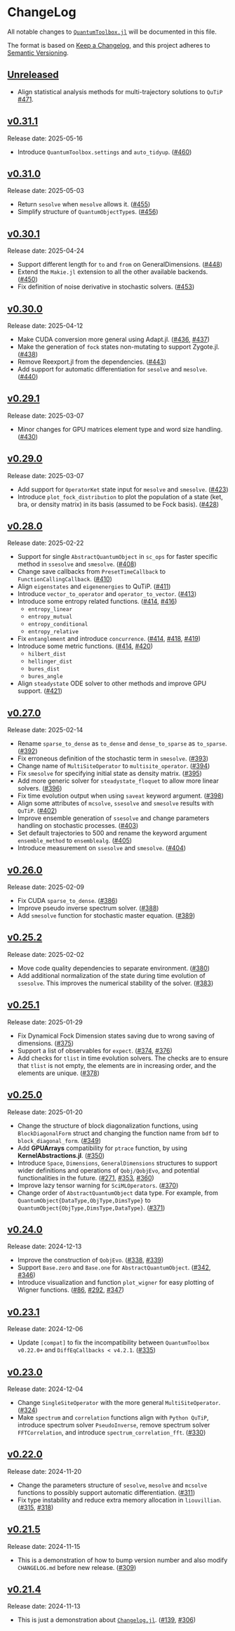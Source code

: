 # ChangeLog

All notable changes to [`QuantumToolbox.jl`](https://github.com/qutip/QuantumToolbox.jl) will be documented in this file.

The format is based on [Keep a Changelog](https://keepachangelog.com/en/1.0.0/),
and this project adheres to [Semantic Versioning](https://semver.org/spec/v2.0.0.html).

## [Unreleased](https://github.com/qutip/QuantumToolbox.jl/tree/main)

- Align statistical analysis methods for multi-trajectory solutions to `QuTiP` [#471].

## [v0.31.1]
Release date: 2025-05-16

- Introduce `QuantumToolbox.settings` and `auto_tidyup`. ([#460])

## [v0.31.0]
Release date: 2025-05-03

- Return `sesolve` when `mesolve` allows it. ([#455])
- Simplify structure of `QuantumObjectType`s. ([#456])

## [v0.30.1]
Release date: 2025-04-24

- Support different length for `to` and `from` on GeneralDimensions. ([#448])
- Extend the `Makie.jl` extension to all the other available backends. ([#450])
- Fix definition of noise derivative in stochastic solvers. ([#453])

## [v0.30.0]
Release date: 2025-04-12

- Make CUDA conversion more general using Adapt.jl. ([#436], [#437])
- Make the generation of `fock` states non-mutating to support Zygote.jl. ([#438])
- Remove Reexport.jl from the dependencies. ([#443])
- Add support for automatic differentiation for `sesolve` and `mesolve`. ([#440])

## [v0.29.1]
Release date: 2025-03-07

- Minor changes for GPU matrices element type and word size handling. ([#430])

## [v0.29.0]
Release date: 2025-03-07

- Add support for `OperatorKet` state input for `mesolve` and `smesolve`. ([#423])
- Introduce `plot_fock_distribution` to plot the population of a state (ket, bra, or density matrix) in its basis (assumed to be Fock basis). ([#428])

## [v0.28.0]
Release date: 2025-02-22

- Support for single `AbstractQuantumObject` in `sc_ops` for faster specific method in `ssesolve` and `smesolve`. ([#408])
- Change save callbacks from `PresetTimeCallback` to `FunctionCallingCallback`. ([#410])
- Align `eigenstates` and `eigenenergies` to QuTiP. ([#411])
- Introduce `vector_to_operator` and `operator_to_vector`. ([#413])
- Introduce some entropy related functions. ([#414], [#416])
  - `entropy_linear`
  - `entropy_mutual`
  - `entropy_conditional`
  - `entropy_relative`
- Fix `entanglement` and introduce `concurrence`. ([#414], [#418], [#419])
- Introduce some metric functions. ([#414], [#420])
  - `hilbert_dist`
  - `hellinger_dist`
  - `bures_dist`
  - `bures_angle`
- Align `steadystate` ODE solver to other methods and improve GPU support. ([#421])

## [v0.27.0]
Release date: 2025-02-14

- Rename `sparse_to_dense` as `to_dense` and `dense_to_sparse` as `to_sparse`. ([#392])
- Fix erroneous definition of the stochastic term in `smesolve`. ([#393])
- Change name of `MultiSiteOperator` to `multisite_operator`. ([#394])
- Fix `smesolve` for specifying initial state as density matrix. ([#395])
- Add more generic solver for `steadystate_floquet` to allow more linear solvers. ([#396])
- Fix time evolution output when using `saveat` keyword argument. ([#398])
- Align some attributes of `mcsolve`, `ssesolve` and `smesolve` results with `QuTiP`. ([#402])
- Improve ensemble generation of `ssesolve` and change parameters handling on stochastic processes. ([#403])
- Set default trajectories to 500 and rename the keyword argument `ensemble_method` to `ensemblealg`. ([#405])
- Introduce measurement on `ssesolve` and `smesolve`. ([#404])

## [v0.26.0]
Release date: 2025-02-09

- Fix CUDA `sparse_to_dense`. ([#386])
- Improve pseudo inverse spectrum solver. ([#388])
- Add `smesolve` function for stochastic master equation. ([#389])

## [v0.25.2]
Release date: 2025-02-02

- Move code quality dependencies to separate environment. ([#380])
- Add additional normalization of the state during time evolution of `ssesolve`. This improves the numerical stability of the solver. ([#383])

## [v0.25.1]
Release date: 2025-01-29

- Fix Dynamical Fock Dimension states saving due to wrong saving of dimensions. ([#375])
- Support a list of observables for `expect`. ([#374], [#376])
- Add checks for `tlist` in time evolution solvers. The checks are to ensure that `tlist` is not empty, the elements are in increasing order, and the elements are unique. ([#378])

## [v0.25.0]
Release date: 2025-01-20

- Change the structure of block diagonalization functions, using `BlockDiagonalForm` struct and changing the function name from `bdf` to `block_diagonal_form`. ([#349])
- Add **GPUArrays** compatibility for `ptrace` function, by using **KernelAbstractions.jl**. ([#350])
- Introduce `Space`, `Dimensions`, `GeneralDimensions` structures to support wider definitions and operations of `Qobj/QobjEvo`, and potential functionalities in the future. ([#271], [#353], [#360])
- Improve lazy tensor warning for `SciMLOperators`. ([#370])
- Change order of `AbstractQuantumObject` data type. For example, from `QuantumObject{DataType,ObjType,DimsType}` to `QuantumObject{ObjType,DimsType,DataType}`. ([#371])

## [v0.24.0]
Release date: 2024-12-13

- Improve the construction of `QobjEvo`. ([#338], [#339])
- Support `Base.zero` and `Base.one` for `AbstractQuantumObject`. ([#342], [#346])
- Introduce visualization and function `plot_wigner` for easy plotting of Wigner functions. ([#86], [#292], [#347])

## [v0.23.1]
Release date: 2024-12-06

- Update `[compat]` to fix the incompatibility between `QuantumToolbox v0.22.0+` and `DiffEqCallbacks < v4.2.1`. ([#335])

## [v0.23.0]
Release date: 2024-12-04

- Change `SingleSiteOperator` with the more general `MultiSiteOperator`. ([#324])
- Make `spectrum` and `correlation` functions align with `Python QuTiP`, introduce spectrum solver `PseudoInverse`, remove spectrum solver `FFTCorrelation`, and introduce `spectrum_correlation_fft`. ([#330])

## [v0.22.0]
Release date: 2024-11-20

- Change the parameters structure of `sesolve`, `mesolve` and `mcsolve` functions to possibly support automatic differentiation. ([#311])
- Fix type instability and reduce extra memory allocation in `liouvillian`. ([#315], [#318])

## [v0.21.5]
Release date: 2024-11-15

- This is a demonstration of how to bump version number and also modify `CHANGELOG.md` before new release. ([#309])

## [v0.21.4]
Release date: 2024-11-13

- This is just a demonstration about [`Changelog.jl`](https://github.com/JuliaDocs/Changelog.jl). ([#139], [#306])


<!-- Links generated by Changelog.jl -->

[v0.21.4]: https://github.com/qutip/QuantumToolbox.jl/releases/tag/v0.21.4
[v0.21.5]: https://github.com/qutip/QuantumToolbox.jl/releases/tag/v0.21.5
[v0.22.0]: https://github.com/qutip/QuantumToolbox.jl/releases/tag/v0.22.0
[v0.23.0]: https://github.com/qutip/QuantumToolbox.jl/releases/tag/v0.23.0
[v0.23.1]: https://github.com/qutip/QuantumToolbox.jl/releases/tag/v0.23.1
[v0.24.0]: https://github.com/qutip/QuantumToolbox.jl/releases/tag/v0.24.0
[v0.25.0]: https://github.com/qutip/QuantumToolbox.jl/releases/tag/v0.25.0
[v0.25.1]: https://github.com/qutip/QuantumToolbox.jl/releases/tag/v0.25.1
[v0.25.2]: https://github.com/qutip/QuantumToolbox.jl/releases/tag/v0.25.2
[v0.26.0]: https://github.com/qutip/QuantumToolbox.jl/releases/tag/v0.26.0
[v0.27.0]: https://github.com/qutip/QuantumToolbox.jl/releases/tag/v0.27.0
[v0.28.0]: https://github.com/qutip/QuantumToolbox.jl/releases/tag/v0.28.0
[v0.29.0]: https://github.com/qutip/QuantumToolbox.jl/releases/tag/v0.29.0
[v0.29.1]: https://github.com/qutip/QuantumToolbox.jl/releases/tag/v0.29.1
[v0.30.0]: https://github.com/qutip/QuantumToolbox.jl/releases/tag/v0.30.0
[v0.30.1]: https://github.com/qutip/QuantumToolbox.jl/releases/tag/v0.30.1
[v0.31.0]: https://github.com/qutip/QuantumToolbox.jl/releases/tag/v0.31.0
[v0.31.1]: https://github.com/qutip/QuantumToolbox.jl/releases/tag/v0.31.1
[#86]: https://github.com/qutip/QuantumToolbox.jl/issues/86
[#139]: https://github.com/qutip/QuantumToolbox.jl/issues/139
[#271]: https://github.com/qutip/QuantumToolbox.jl/issues/271
[#292]: https://github.com/qutip/QuantumToolbox.jl/issues/292
[#306]: https://github.com/qutip/QuantumToolbox.jl/issues/306
[#309]: https://github.com/qutip/QuantumToolbox.jl/issues/309
[#311]: https://github.com/qutip/QuantumToolbox.jl/issues/311
[#315]: https://github.com/qutip/QuantumToolbox.jl/issues/315
[#318]: https://github.com/qutip/QuantumToolbox.jl/issues/318
[#324]: https://github.com/qutip/QuantumToolbox.jl/issues/324
[#330]: https://github.com/qutip/QuantumToolbox.jl/issues/330
[#335]: https://github.com/qutip/QuantumToolbox.jl/issues/335
[#338]: https://github.com/qutip/QuantumToolbox.jl/issues/338
[#339]: https://github.com/qutip/QuantumToolbox.jl/issues/339
[#342]: https://github.com/qutip/QuantumToolbox.jl/issues/342
[#346]: https://github.com/qutip/QuantumToolbox.jl/issues/346
[#347]: https://github.com/qutip/QuantumToolbox.jl/issues/347
[#349]: https://github.com/qutip/QuantumToolbox.jl/issues/349
[#350]: https://github.com/qutip/QuantumToolbox.jl/issues/350
[#353]: https://github.com/qutip/QuantumToolbox.jl/issues/353
[#360]: https://github.com/qutip/QuantumToolbox.jl/issues/360
[#370]: https://github.com/qutip/QuantumToolbox.jl/issues/370
[#371]: https://github.com/qutip/QuantumToolbox.jl/issues/371
[#374]: https://github.com/qutip/QuantumToolbox.jl/issues/374
[#375]: https://github.com/qutip/QuantumToolbox.jl/issues/375
[#376]: https://github.com/qutip/QuantumToolbox.jl/issues/376
[#378]: https://github.com/qutip/QuantumToolbox.jl/issues/378
[#380]: https://github.com/qutip/QuantumToolbox.jl/issues/380
[#383]: https://github.com/qutip/QuantumToolbox.jl/issues/383
[#386]: https://github.com/qutip/QuantumToolbox.jl/issues/386
[#388]: https://github.com/qutip/QuantumToolbox.jl/issues/388
[#389]: https://github.com/qutip/QuantumToolbox.jl/issues/389
[#392]: https://github.com/qutip/QuantumToolbox.jl/issues/392
[#393]: https://github.com/qutip/QuantumToolbox.jl/issues/393
[#394]: https://github.com/qutip/QuantumToolbox.jl/issues/394
[#395]: https://github.com/qutip/QuantumToolbox.jl/issues/395
[#396]: https://github.com/qutip/QuantumToolbox.jl/issues/396
[#398]: https://github.com/qutip/QuantumToolbox.jl/issues/398
[#402]: https://github.com/qutip/QuantumToolbox.jl/issues/402
[#403]: https://github.com/qutip/QuantumToolbox.jl/issues/403
[#404]: https://github.com/qutip/QuantumToolbox.jl/issues/404
[#405]: https://github.com/qutip/QuantumToolbox.jl/issues/405
[#408]: https://github.com/qutip/QuantumToolbox.jl/issues/408
[#410]: https://github.com/qutip/QuantumToolbox.jl/issues/410
[#411]: https://github.com/qutip/QuantumToolbox.jl/issues/411
[#413]: https://github.com/qutip/QuantumToolbox.jl/issues/413
[#414]: https://github.com/qutip/QuantumToolbox.jl/issues/414
[#416]: https://github.com/qutip/QuantumToolbox.jl/issues/416
[#418]: https://github.com/qutip/QuantumToolbox.jl/issues/418
[#419]: https://github.com/qutip/QuantumToolbox.jl/issues/419
[#420]: https://github.com/qutip/QuantumToolbox.jl/issues/420
[#421]: https://github.com/qutip/QuantumToolbox.jl/issues/421
[#423]: https://github.com/qutip/QuantumToolbox.jl/issues/423
[#428]: https://github.com/qutip/QuantumToolbox.jl/issues/428
[#430]: https://github.com/qutip/QuantumToolbox.jl/issues/430
[#436]: https://github.com/qutip/QuantumToolbox.jl/issues/436
[#437]: https://github.com/qutip/QuantumToolbox.jl/issues/437
[#438]: https://github.com/qutip/QuantumToolbox.jl/issues/438
[#440]: https://github.com/qutip/QuantumToolbox.jl/issues/440
[#443]: https://github.com/qutip/QuantumToolbox.jl/issues/443
[#448]: https://github.com/qutip/QuantumToolbox.jl/issues/448
[#450]: https://github.com/qutip/QuantumToolbox.jl/issues/450
[#453]: https://github.com/qutip/QuantumToolbox.jl/issues/453
[#455]: https://github.com/qutip/QuantumToolbox.jl/issues/455
[#456]: https://github.com/qutip/QuantumToolbox.jl/issues/456
[#460]: https://github.com/qutip/QuantumToolbox.jl/issues/460
[#471]: https://github.com/qutip/QuantumToolbox.jl/issues/471


<!-- Links generated by Changelog.jl -->

[v0.21.4]: https://github.com/qutip/QuantumToolbox.jl/releases/tag/v0.21.4
[v0.21.5]: https://github.com/qutip/QuantumToolbox.jl/releases/tag/v0.21.5
[v0.22.0]: https://github.com/qutip/QuantumToolbox.jl/releases/tag/v0.22.0
[v0.23.0]: https://github.com/qutip/QuantumToolbox.jl/releases/tag/v0.23.0
[v0.23.1]: https://github.com/qutip/QuantumToolbox.jl/releases/tag/v0.23.1
[v0.24.0]: https://github.com/qutip/QuantumToolbox.jl/releases/tag/v0.24.0
[v0.25.0]: https://github.com/qutip/QuantumToolbox.jl/releases/tag/v0.25.0
[v0.25.1]: https://github.com/qutip/QuantumToolbox.jl/releases/tag/v0.25.1
[v0.25.2]: https://github.com/qutip/QuantumToolbox.jl/releases/tag/v0.25.2
[v0.26.0]: https://github.com/qutip/QuantumToolbox.jl/releases/tag/v0.26.0
[v0.27.0]: https://github.com/qutip/QuantumToolbox.jl/releases/tag/v0.27.0
[v0.28.0]: https://github.com/qutip/QuantumToolbox.jl/releases/tag/v0.28.0
[v0.29.0]: https://github.com/qutip/QuantumToolbox.jl/releases/tag/v0.29.0
[v0.29.1]: https://github.com/qutip/QuantumToolbox.jl/releases/tag/v0.29.1
[v0.30.0]: https://github.com/qutip/QuantumToolbox.jl/releases/tag/v0.30.0
[v0.30.1]: https://github.com/qutip/QuantumToolbox.jl/releases/tag/v0.30.1
[v0.31.0]: https://github.com/qutip/QuantumToolbox.jl/releases/tag/v0.31.0
[v0.31.1]: https://github.com/qutip/QuantumToolbox.jl/releases/tag/v0.31.1
[#86]: https://github.com/qutip/QuantumToolbox.jl/issues/86
[#139]: https://github.com/qutip/QuantumToolbox.jl/issues/139
[#271]: https://github.com/qutip/QuantumToolbox.jl/issues/271
[#292]: https://github.com/qutip/QuantumToolbox.jl/issues/292
[#306]: https://github.com/qutip/QuantumToolbox.jl/issues/306
[#309]: https://github.com/qutip/QuantumToolbox.jl/issues/309
[#311]: https://github.com/qutip/QuantumToolbox.jl/issues/311
[#315]: https://github.com/qutip/QuantumToolbox.jl/issues/315
[#318]: https://github.com/qutip/QuantumToolbox.jl/issues/318
[#324]: https://github.com/qutip/QuantumToolbox.jl/issues/324
[#330]: https://github.com/qutip/QuantumToolbox.jl/issues/330
[#335]: https://github.com/qutip/QuantumToolbox.jl/issues/335
[#338]: https://github.com/qutip/QuantumToolbox.jl/issues/338
[#339]: https://github.com/qutip/QuantumToolbox.jl/issues/339
[#342]: https://github.com/qutip/QuantumToolbox.jl/issues/342
[#346]: https://github.com/qutip/QuantumToolbox.jl/issues/346
[#347]: https://github.com/qutip/QuantumToolbox.jl/issues/347
[#349]: https://github.com/qutip/QuantumToolbox.jl/issues/349
[#350]: https://github.com/qutip/QuantumToolbox.jl/issues/350
[#353]: https://github.com/qutip/QuantumToolbox.jl/issues/353
[#360]: https://github.com/qutip/QuantumToolbox.jl/issues/360
[#370]: https://github.com/qutip/QuantumToolbox.jl/issues/370
[#371]: https://github.com/qutip/QuantumToolbox.jl/issues/371
[#374]: https://github.com/qutip/QuantumToolbox.jl/issues/374
[#375]: https://github.com/qutip/QuantumToolbox.jl/issues/375
[#376]: https://github.com/qutip/QuantumToolbox.jl/issues/376
[#378]: https://github.com/qutip/QuantumToolbox.jl/issues/378
[#380]: https://github.com/qutip/QuantumToolbox.jl/issues/380
[#383]: https://github.com/qutip/QuantumToolbox.jl/issues/383
[#386]: https://github.com/qutip/QuantumToolbox.jl/issues/386
[#388]: https://github.com/qutip/QuantumToolbox.jl/issues/388
[#389]: https://github.com/qutip/QuantumToolbox.jl/issues/389
[#392]: https://github.com/qutip/QuantumToolbox.jl/issues/392
[#393]: https://github.com/qutip/QuantumToolbox.jl/issues/393
[#394]: https://github.com/qutip/QuantumToolbox.jl/issues/394
[#395]: https://github.com/qutip/QuantumToolbox.jl/issues/395
[#396]: https://github.com/qutip/QuantumToolbox.jl/issues/396
[#398]: https://github.com/qutip/QuantumToolbox.jl/issues/398
[#402]: https://github.com/qutip/QuantumToolbox.jl/issues/402
[#403]: https://github.com/qutip/QuantumToolbox.jl/issues/403
[#404]: https://github.com/qutip/QuantumToolbox.jl/issues/404
[#405]: https://github.com/qutip/QuantumToolbox.jl/issues/405
[#408]: https://github.com/qutip/QuantumToolbox.jl/issues/408
[#410]: https://github.com/qutip/QuantumToolbox.jl/issues/410
[#411]: https://github.com/qutip/QuantumToolbox.jl/issues/411
[#413]: https://github.com/qutip/QuantumToolbox.jl/issues/413
[#414]: https://github.com/qutip/QuantumToolbox.jl/issues/414
[#416]: https://github.com/qutip/QuantumToolbox.jl/issues/416
[#418]: https://github.com/qutip/QuantumToolbox.jl/issues/418
[#419]: https://github.com/qutip/QuantumToolbox.jl/issues/419
[#420]: https://github.com/qutip/QuantumToolbox.jl/issues/420
[#421]: https://github.com/qutip/QuantumToolbox.jl/issues/421
[#423]: https://github.com/qutip/QuantumToolbox.jl/issues/423
[#428]: https://github.com/qutip/QuantumToolbox.jl/issues/428
[#430]: https://github.com/qutip/QuantumToolbox.jl/issues/430
[#436]: https://github.com/qutip/QuantumToolbox.jl/issues/436
[#437]: https://github.com/qutip/QuantumToolbox.jl/issues/437
[#438]: https://github.com/qutip/QuantumToolbox.jl/issues/438
[#440]: https://github.com/qutip/QuantumToolbox.jl/issues/440
[#443]: https://github.com/qutip/QuantumToolbox.jl/issues/443
[#448]: https://github.com/qutip/QuantumToolbox.jl/issues/448
[#450]: https://github.com/qutip/QuantumToolbox.jl/issues/450
[#453]: https://github.com/qutip/QuantumToolbox.jl/issues/453
[#455]: https://github.com/qutip/QuantumToolbox.jl/issues/455
[#456]: https://github.com/qutip/QuantumToolbox.jl/issues/456
[#460]: https://github.com/qutip/QuantumToolbox.jl/issues/460
[#471]: https://github.com/qutip/QuantumToolbox.jl/issues/471
